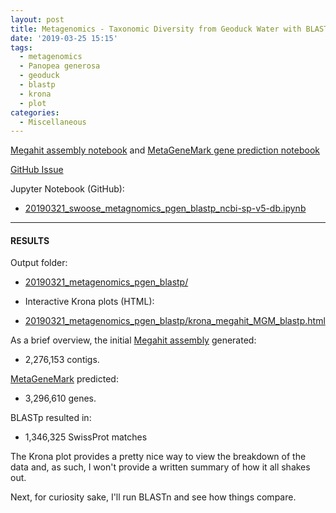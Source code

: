 ```yaml
---
layout: post
title: Metagenomics - Taxonomic Diversity from Geoduck Water with BLASTp and Krona plots
date: '2019-03-25 15:15'
tags:
  - metagenomics
  - Panopea generosa
  - geoduck
  - blastp
  - krona
  - plot
categories:
  - Miscellaneous
---
```


[Megahit assembly notebook](https://robertslab.github.io/sams-notebook/2019/01/02/Metagenome-Assembly-P.generosa-Water-Sample-HiSeqX-Data-Using-Megahit.html) and [MetaGeneMark gene prediction notebook](https://robertslab.github.io/sams-notebook/2019/01/03/Gene-Prediction-HiSeqX-Metagenomics-from-Geoduck-Water-Using-MetaGeneMark-on-Mox.html)

[GitHub Issue](https://github.com/RobertsLab/resources/issues/547)

Jupyter Notebook (GitHub):

- [20190321_swoose_metagnomics_pgen_blastp_ncbi-sp-v5-db.ipynb](https://github.com/RobertsLab/code/blob/master/notebooks/sam/20190321_swoose_metagnomics_pgen_blastp_ncbi-sp-v5-db.ipynb)


---

#### RESULTS

Output folder:

- [20190321_metagenomics_pgen_blastp/](http://gannet.fish.washington.edu/Atumefaciens/20190321_metagenomics_pgen_blastp/)


- Interactive Krona plots (HTML):

- [20190321_metagenomics_pgen_blastp/krona_megahit_MGM_blastp.html](http://gannet.fish.washington.edu/Atumefaciens/20190321_metagenomics_pgen_blastp/krona_megahit_MGM_blastp.html)

As a brief overview, the initial [Megahit assembly](https://robertslab.github.io/sams-notebook/2019/01/02/Metagenome-Assembly-P.generosa-Water-Sample-HiSeqX-Data-Using-Megahit.html) generated:

- 2,276,153 contigs.

[MetaGeneMark](https://robertslab.github.io/sams-notebook/2019/01/03/Gene-Prediction-HiSeqX-Metagenomics-from-Geoduck-Water-Using-MetaGeneMark-on-Mox.html) predicted:

- 3,296,610 genes.

BLASTp resulted in:

- 1,346,325 SwissProt matches

The Krona plot provides a pretty nice way to view the breakdown of the data and, as such, I won't provide a written summary of how it all shakes out. 

Next, for curiosity sake, I'll run BLASTn and see how things compare.
